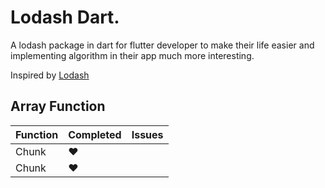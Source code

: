# Lodash Dart.

A lodash package in dart for flutter developer to make their life easier and implementing algorithm in their app much more interesting.

Inspired by [Lodash](https://lodash.com/docs/4.17.11)

## Array Function

| Function | Completed | Issues |
|----|---| --- |
| Chunk | :heart: | |
| Chunk | :heart: | |